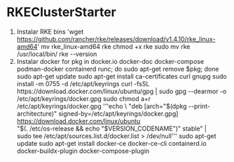 # RKEClusterStarter
1. Instalar RKE bins
  'wget https://github.com/rancher/rke/releases/download/v1.4.10/rke_linux-amd64'
  mv rke_linux-amd64 rke
  chmod +x rke
  sudo mv rke /usr/local/bin/
  rke --version
2. Instalar docker
   for pkg in docker.io docker-doc docker-compose podman-docker containerd runc; do sudo apt-get remove $pkg; done
  sudo apt-get update
  sudo apt-get install ca-certificates curl gnupg
  sudo install -m 0755 -d /etc/apt/keyrings
  curl -fsSL https://download.docker.com/linux/ubuntu/gpg | sudo gpg --dearmor -o /etc/apt/keyrings/docker.gpg
  sudo chmod a+r /etc/apt/keyrings/docker.gpg
  '''echo \
    "deb [arch="$(dpkg --print-architecture)" signed-by=/etc/apt/keyrings/docker.gpg] https://download.docker.com/linux/ubuntu \
    "$(. /etc/os-release && echo "$VERSION_CODENAME")" stable" | \
    sudo tee /etc/apt/sources.list.d/docker.list > /dev/null'''
  sudo apt-get update
  sudo apt-get install docker-ce docker-ce-cli containerd.io docker-buildx-plugin docker-compose-plugin
